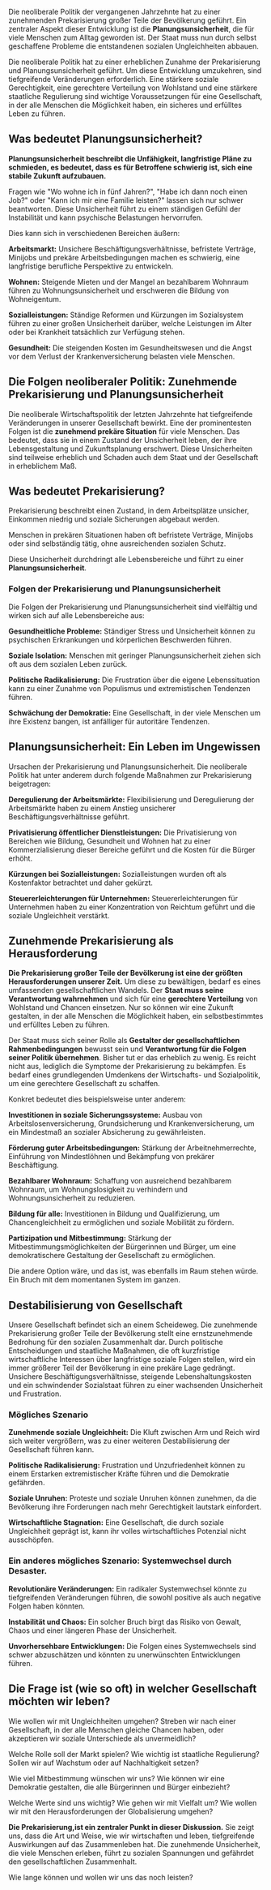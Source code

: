 Die neoliberale Politik der vergangenen Jahrzehnte hat zu einer zunehmenden Prekarisierung großer Teile der Bevölkerung geführt. Ein zentraler Aspekt dieser Entwicklung ist die **Planungsunsicherheit**, die für viele Menschen zum Alltag geworden ist. Der Staat muss nun durch selbst geschaffene Probleme die entstandenen sozialen Ungleichheiten abbauen.

Die neoliberale Politik hat zu einer erheblichen Zunahme der Prekarisierung und Planungsunsicherheit geführt. Um diese Entwicklung umzukehren, sind tiefgreifende Veränderungen erforderlich. Eine stärkere soziale Gerechtigkeit, eine gerechtere Verteilung von Wohlstand und eine stärkere staatliche Regulierung sind wichtige Voraussetzungen für eine Gesellschaft, in der alle Menschen die Möglichkeit haben, ein sicheres und erfülltes Leben zu führen.

## Was bedeutet Planungsunsicherheit?

**Planungsunsicherheit beschreibt die Unfähigkeit, langfristige Pläne zu schmieden, es bedeutet, dass es für Betroffene schwierig ist, sich eine stabile Zukunft aufzubauen.** 

Fragen wie "Wo wohne ich in fünf Jahren?", "Habe ich dann noch einen Job?" oder "Kann ich mir eine Familie leisten?" lassen sich nur schwer beantworten. Diese Unsicherheit führt zu einem ständigen Gefühl der Instabilität und kann psychische Belastungen hervorrufen.

Dies kann sich in verschiedenen Bereichen äußern:

**Arbeitsmarkt:** Unsichere Beschäftigungsverhältnisse, befristete Verträge, Minijobs und prekäre Arbeitsbedingungen machen es schwierig, eine langfristige berufliche Perspektive zu entwickeln.

**Wohnen:** Steigende Mieten und der Mangel an bezahlbarem Wohnraum führen zu Wohnungsunsicherheit und erschweren die Bildung von Wohneigentum.

**Sozialleistungen:** Ständige Reformen und Kürzungen im Sozialsystem führen zu einer großen Unsicherheit darüber, welche Leistungen im Alter oder bei Krankheit tatsächlich zur Verfügung stehen.

**Gesundheit:** Die steigenden Kosten im Gesundheitswesen und die Angst vor dem Verlust der Krankenversicherung belasten viele Menschen.

## Die Folgen neoliberaler Politik: Zunehmende Prekarisierung und Planungsunsicherheit

Die neoliberale Wirtschaftspolitik der letzten Jahrzehnte hat tiefgreifende Veränderungen in unserer Gesellschaft bewirkt. Eine der prominentesten Folgen ist die **zunehmend prekäre Situation** für viele Menschen. Das bedeutet, dass sie in einem Zustand der Unsicherheit leben, der ihre Lebensgestaltung und Zukunftsplanung erschwert. Diese Unsicherheiten sind teilweise erheblich und Schaden auch dem Staat und der Gesellschaft in erheblichem Maß.

## Was bedeutet Prekarisierung?

Prekarisierung beschreibt einen Zustand, in dem Arbeitsplätze unsicher, Einkommen niedrig und soziale Sicherungen abgebaut werden. 

Menschen in prekären Situationen haben oft befristete Verträge, Minijobs oder sind selbständig tätig, ohne ausreichenden sozialen Schutz. 

Diese Unsicherheit durchdringt alle Lebensbereiche und führt zu einer **Planungsunsicherheit**.

### Folgen der Prekarisierung und Planungsunsicherheit

Die Folgen der Prekarisierung und Planungsunsicherheit sind vielfältig und wirken sich auf alle Lebensbereiche aus:

**Gesundheitliche Probleme:** Ständiger Stress und Unsicherheit können zu psychischen Erkrankungen und körperlichen Beschwerden führen.

**Soziale Isolation:** Menschen mit geringer Planungsunsicherheit ziehen sich oft aus dem sozialen Leben zurück.

**Politische Radikalisierung:** Die Frustration über die eigene Lebenssituation kann zu einer Zunahme von Populismus und extremistischen Tendenzen führen.

**Schwächung der Demokratie:** Eine Gesellschaft, in der viele Menschen um ihre Existenz bangen, ist anfälliger für autoritäre Tendenzen.

   

## Planungsunsicherheit: Ein Leben im Ungewissen

Ursachen der Prekarisierung und Planungsunsicherheit. Die neoliberale Politik hat unter anderem durch folgende Maßnahmen zur Prekarisierung beigetragen:

**Deregulierung der Arbeitsmärkte:** Flexibilisierung und Deregulierung der Arbeitsmärkte haben zu einem Anstieg unsicherer Beschäftigungsverhältnisse geführt.

**Privatisierung öffentlicher Dienstleistungen:** Die Privatisierung von Bereichen wie Bildung, Gesundheit und Wohnen hat zu einer Kommerzialisierung dieser Bereiche geführt und die Kosten für die Bürger erhöht.

**Kürzungen bei Sozialleistungen:** Sozialleistungen wurden oft als Kostenfaktor betrachtet und daher gekürzt.

**Steuererleichterungen für Unternehmen:** Steuererleichterungen für Unternehmen haben zu einer Konzentration von Reichtum geführt und die soziale Ungleichheit verstärkt.

## Zunehmende Prekarisierung als Herausforderung

**Die Prekarisierung großer Teile der Bevölkerung ist eine der größten Herausforderungen unserer Zeit.** Um diese zu bewältigen, bedarf es eines umfassenden gesellschaftlichen Wandels. Der **Staat muss seine Verantwortung wahrnehmen** und sich für eine **gerechtere Verteilung** von Wohlstand und Chancen einsetzen. Nur so können wir eine Zukunft gestalten, in der alle Menschen die Möglichkeit haben, ein selbstbestimmtes und erfülltes Leben zu führen.

Der Staat muss sich seiner Rolle als **Gestalter der gesellschaftlichen Rahmenbedingungen** bewusst sein und **Verantwortung für die Folgen seiner Politik übernehmen**. Bisher tut er das erheblich zu wenig. Es reicht nicht aus, lediglich die Symptome der Prekarisierung zu bekämpfen. Es bedarf eines grundlegenden Umdenkens der Wirtschafts- und Sozialpolitik, um eine gerechtere Gesellschaft zu schaffen.

Konkret bedeutet dies beispielsweise unter anderem:

**Investitionen in soziale Sicherungssysteme:** Ausbau von Arbeitslosenversicherung, Grundsicherung und Krankenversicherung, um ein Mindestmaß an sozialer Absicherung zu gewährleisten.

**Förderung guter Arbeitsbedingungen:** Stärkung der Arbeitnehmerrechte, Einführung von Mindestlöhnen und Bekämpfung von prekärer Beschäftigung.

**Bezahlbarer Wohnraum:** Schaffung von ausreichend bezahlbarem Wohnraum, um Wohnungslosigkeit zu verhindern und Wohnungsunsicherheit zu reduzieren.

**Bildung für alle:** Investitionen in Bildung und Qualifizierung, um Chancengleichheit zu ermöglichen und soziale Mobilität zu fördern.

**Partizipation und Mitbestimmung:** Stärkung der Mitbestimmungsmöglichkeiten der Bürgerinnen und Bürger, um eine demokratischere Gestaltung der Gesellschaft zu ermöglichen.

Die andere Option wäre, und das ist, was ebenfalls im Raum stehen würde. Ein Bruch mit dem momentanen System im ganzen. 

## Destabilisierung von Gesellschaft

Unsere Gesellschaft befindet sich an einem Scheideweg. Die zunehmende Prekarisierung großer Teile der Bevölkerung stellt eine ernstzunehmende Bedrohung für den sozialen Zusammenhalt dar. Durch politische Entscheidungen und staatliche Maßnahmen, die oft kurzfristige wirtschaftliche Interessen über langfristige soziale Folgen stellen, wird ein immer größerer Teil der Bevölkerung in eine prekäre Lage gedrängt. Unsichere Beschäftigungsverhältnisse, steigende Lebenshaltungskosten und ein schwindender Sozialstaat führen zu einer wachsenden Unsicherheit und Frustration.

### Mögliches Szenario 

**Zunehmende soziale Ungleichheit:** Die Kluft zwischen Arm und Reich wird sich weiter vergrößern, was zu einer weiteren Destabilisierung der Gesellschaft führen kann.

**Politische Radikalisierung:** Frustration und Unzufriedenheit können zu einem Erstarken extremistischer Kräfte führen und die Demokratie gefährden.

**Soziale Unruhen:** Proteste und soziale Unruhen können zunehmen, da die Bevölkerung ihre Forderungen nach mehr Gerechtigkeit lautstark einfordert.

**Wirtschaftliche Stagnation:** Eine Gesellschaft, die durch soziale Ungleichheit geprägt ist, kann ihr volles wirtschaftliches Potenzial nicht ausschöpfen.

### Ein anderes mögliches Szenario: **Systemwechsel durch Desaster**.

**Revolutionäre Veränderungen:** Ein radikaler Systemwechsel könnte zu tiefgreifenden Veränderungen führen, die sowohl positive als auch negative Folgen haben könnten.

**Instabilität und Chaos:** Ein solcher Bruch birgt das Risiko von Gewalt, Chaos und einer längeren Phase der Unsicherheit.

**Unvorhersehbare Entwicklungen:** Die Folgen eines Systemwechsels sind schwer abzuschätzen und könnten zu unerwünschten Entwicklungen führen.

## Die Frage ist (wie so oft) in welcher Gesellschaft möchten wir leben? 

 Wie wollen wir mit Ungleichheiten umgehen? Streben wir nach einer Gesellschaft, in der alle Menschen gleiche Chancen haben, oder akzeptieren wir soziale Unterschiede als unvermeidlich? 

Welche Rolle soll der Markt spielen? Wie wichtig ist staatliche Regulierung? Sollen wir auf Wachstum oder auf Nachhaltigkeit setzen?

Wie viel Mitbestimmung wünschen wir uns? Wie können wir eine Demokratie gestalten, die alle Bürgerinnen und Bürger einbezieht?

Welche Werte sind uns wichtig? Wie gehen wir mit Vielfalt um? Wie wollen wir mit den Herausforderungen der Globalisierung umgehen?

**Die Prekarisierung,ist ein zentraler Punkt in dieser Diskussion.** Sie zeigt uns, dass die Art und Weise, wie wir wirtschaften und leben, tiefgreifende Auswirkungen auf das Zusammenleben hat. Die zunehmende Unsicherheit, die viele Menschen erleben, führt zu sozialen Spannungen und gefährdet den gesellschaftlichen Zusammenhalt.

Wie lange können und wollen wir uns das noch leisten? 

